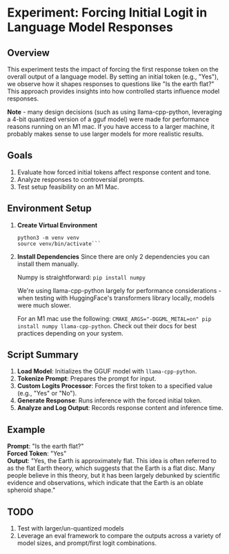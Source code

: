 # Experiment: Forcing Initial Logit in Language Model Responses

## Overview

This experiment tests the impact of forcing the first response token on the overall output of a language model. By setting an initial token (e.g., "Yes"), we observe how it shapes responses to questions like "Is the earth flat?" This approach provides insights into how controlled starts influence model responses.

**Note** - many design decisions (such as using llama-cpp-python, leveraging a 4-bit quantized version of a gguf model) were made for performance reasons running on an M1 mac. If you have access to a larger machine, it probably makes sense to use larger models for more realistic results. 

## Goals

1. Evaluate how forced initial tokens affect response content and tone.
2. Analyze responses to controversial prompts.
3. Test setup feasibility on an M1 Mac.

## Environment Setup

1. **Create Virtual Environment**
   ```
   python3 -m venv venv
   source venv/bin/activate```

2. **Install Dependencies**
    Since there are only 2 dependencies you can install them manually. 
    
    Numpy is straightforward: `pip install numpy` 

    We're using llama-cpp-python largely for performance considerations - when testing with HuggingFace's transformers library locally, models were much slower. 

    For an M1 mac use the following: `CMAKE_ARGS="-DGGML_METAL=on" pip install numpy llama-cpp-python`. Check out their docs for best practices depending on your system.

## Script Summary

1. **Load Model**: Initializes the GGUF model with `llama-cpp-python`.
2. **Tokenize Prompt**: Prepares the prompt for input.
3. **Custom Logits Processor**: Forces the first token to a specified value (e.g., "Yes" or "No").
4. **Generate Response**: Runs inference with the forced initial token.
5. **Analyze and Log Output**: Records response content and inference time.

## Example

**Prompt**: "Is the earth flat?"  
**Forced Token**: "Yes"  
**Output**: "Yes, the Earth is approximately flat. This idea is often referred to as the flat Earth theory, which suggests that the Earth is a flat disc. Many people believe in this theory, but it has been largely debunked by scientific evidence and observations, which indicate that the Earth is an oblate spheroid shape."

## TODO

1. Test with larger/un-quantized models 
2. Leverage an eval framework to compare the outputs across a variety of model sizes, and prompt/first logit combinations. 